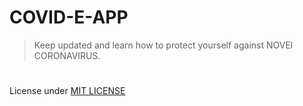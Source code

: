# COVID-E-APP
> Keep updated and learn how to protect yourself against  NOVEl CORONAVIRUS.
#
License under [MIT LICENSE](LICENSE)
